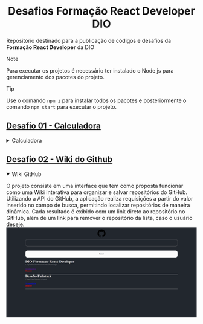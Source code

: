 <h1 align="center">Desafios Formação React Developer DIO</h1>

Repositório destinado para a publicação de códigos e desafios da **Formação React Developer** da DIO

> [!NOTE]
> Para executar os projetos é necessário ter instalado o Node.js para gerenciamento dos pacotes do projeto.

> [!TIP]
> Use o comando `npm i` para instalar todos os pacotes e posteriormente o comando `npm start` para executar o projeto.


## [Desafio 01 - Calculadora](desafio01-calculadora)


<details>
<summary>Calculadora</summary>

O projeto consiste em uma calculadora cujo funcionamento foi inspirado na versão nativa do Windows, desenvolvida pela Microsoft. Adotei o tema dark para oferecer um visual moderno e elegante, além de implementar uma interface com estilo neuromórfico nos botões e no container, proporcionando um efeito tridimensional com design minimalista.
[![Calculadora](/assets/calculadora.png "Calculadora")](desafio01-calculadora)

</details>


## [Desafio 02 - Wiki do Github](desafio02-github)

<details open>

<summary> Wiki GitHub </summary>

O projeto consiste em uma interface que tem como proposta funcionar como uma Wiki interativa para organizar e salvar repositórios do GitHub. Utilizando a API do GitHub, a aplicação realiza requisições a partir do valor inserido no campo de busca, permitindo localizar repositórios de maneira dinâmica. Cada resultado é exibido com um link direto ao repositório no GitHub, além de um link para remover o repositório da lista, caso o usuário deseje.
[![Wiki GitHub](/assets/wiki%20GitHub.png "Wiki GitHub")](desafio02-github)

</details>






